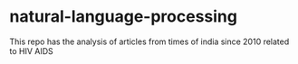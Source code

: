# natural-language-processing
This repo has the analysis of articles from times of india since 2010 related to HIV AIDS
